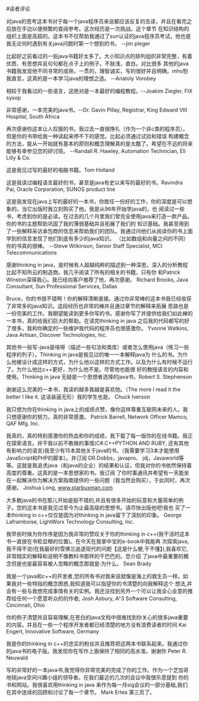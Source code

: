 #读者评论

对java的思考这本书对于每一个java程序员来说都应该反复的去读，并且在看完之后放在手边以便频繁的查阅参考。这次经历是一次挑战。这个章节
在知识结构的组织上面是高超的。这本书不仅帮助我通过了sun认证的java程序员考试，他也是我无论何时遇到有关java问题时第一个想到的书。
--jim pleger

比起好之前看过的一些java书籍好太多了。大小知识点的排列组织非常完整，有着优质、有思想并且句句都在点子上的例子。不肤浅，直白。对比很多
其他的java书籍我发现他不同寻常的成熟，一贯的，理智诚实，写的很好并且明确。mho恕我直言，这真的是一本学习java的理想之选。
--Anatoly Vorobey

相较于我看过的一些语言，这绝对是一本最好的编程教程。--Joakim Ziegler, FIX sysop

非常感谢，一本完美的java书。--Dr. Gavin Pillay, Registrar, King Edward VIII Hospital, South Africa

再次感谢你这本让人叹服的书，我过去一直很挣扎（作为一个非c类的程序员）。但是你的书带给我一种读起来停不下的感觉。比起必须通过试验和错误
构建概念的方法，能从一开始就有基本的原则和概念理解真的是太酷了。希望在不远的将来能够有幸参见您的研讨班。
--Randall R. Hawley, Automation Technician, Eli Lilly & Co.

这是我见过写的最好的电脑书籍。Tom Holland

这是我读过编程语言最好的书，甚至是java有史以来写的最好的书。Ravindra Pai, Oracle Corporation, SUNOS product line

这是我发现在java上写的最好的一本书，你胜任一份好的工作，你的深度是可以想象的。当它出版时我立刻购买了他。我是从96年开始学java的，也
阅读过一些书，考虑到你的是必读。在过去的几个月里我们曾完全使用java来打造一款产品。你的书的主题帮助巩固了我的薄弱基础并且拓展了我们的
知识基础。我甚至用到了一些解释采访承包商的信息来帮助我们的团队。我通过问他们从阅读你的书上面学到的信息发现了他们到底有多少的java知识。
（比如数组和向量之间的不同）你的书真的很棒。
--Steve Wilkinson, Senior Staff Specialist, MCI Telecommunications

感谢thinking in java，是时候有人超越纯粹的描述到一种深思。深入的分析教程比起不知所云的制造商。我几乎阅读了所有的相关的书籍，只有你
和Patrick Winston深得我心。我已经向客户推荐了他，再次感谢。
Richard Brooks, Java Consultant, Sun Professional Services, Dallas

Bruce，你的书很不错啊！你的解释清晰直接。通过你非常棒的这本书我已经收获了非常多的java知识。这段经历也非常的棒并且通过章节的解释来拓展
思路也是一份完美的工作。我期望能读到更多你写的书。感谢你写了并提供给我们如此棒的一本书，真的给我们巨大的帮助。在读完thinking in java
之后我的代码都写的好了很多。我和你确定的一些维护我代码的程序员也很感激你。
Yvonne Watkins, Java Artisan, Discover Technologies, Inc.


其他书一般写-java是啥呀（描述一些句法和类库）或者怎么使用java（练习一些程序的列子）。Thinking in java是我见过的唯一一本解释java为
什么的书。为什么他被设计成这样的方式，为什么他以这样的方式工作。以及为什么有时候不运行了。为什么他比c++更好，为什么他不是。尽管他也能很
好的教授语言的内容和使用。Thinking in java 无疑是一个思想者选择的java书。Robert S. Stephenson

谢谢这么完美的一本书，我读的越多我越是喜欢他。（The more I read it the better I like it. 这话装逼无形）我的学生也是。
Chuck Iverson

我只想为你在thinking in java上的成绩点赞，像你这样尊重互联网未来的人，我只想感谢你的努力，真的非常感激。
Patrick Barrell, Network Officer Mamco, QAF Mfg. Inc.

我真的，真的特别感激你的热血和你的成绩，我下载了每一版你的在线书籍。我正在探索语言。并干我以前不敢做的事情(C#.C++PYTHON AND RUBY,
还有其他有影响力的语言)我至少有15本其他关于java的书。（我需要学习3本才能使用JavaScript和PHP的脚本）。并订阅 DR.Dobbs，javapro、
jdj，Javaworld等等。这就是我追求java（和java的企业）的结果和认证，但我对你的书依然保持着高度的尊重。这真的是一本思想家的书。我订阅
了你时事通讯并希望有一天能坐在一起解决你为解决方案指南提供的一些问题（我当然会购买），于此同时，再次感谢。
Joshua Long, www.starbuxman.com

大多数java的书在那儿开始是挺不错的,并且有很多开始的玩意和大量简单的例子。您的这本书是我见过至今为止最高级的思想书。请尽快出版他吧!我也
买了一本thinking in c++仅仅是因为对thinking in java留下了深刻的印象。
George Laframboise, LightWorx Technology Consulting, Inc.

我早些时候为你作序是因为我非常的赞叹关于你的thinking in c++(我干活时这本书一直放在书柜显眼的位置)。在今天在我掌中宝的e-book中我能再
次探索java,我不得不说(在我最好的雪佛兰追逐现代的问题【这是什么梗,干不懂】),我喜欢它,非常翔实的解释和说明不像教科书那样的干巴巴的。您介绍
了java中最重要的概念但是也是最容易被人忽略的概念那就是:为什么。
Sean Brady

我是一个java和c++的开发者,您的所有书对我来说就像是海上的救生员一样。如果我对一些特指的概念困惑,我知道我可以指望你的书清楚的向我解释这个
想法,并会有一些与我想完成事情有关的实例。我还没找到另外一个可以让我全心全意的推荐给任何一个愿意听众的的作者;
Josh Asbury, A^3 Software Consulting, Cincinnati, Ohio

你的例子清楚并且容易理解,在苍白的java文档中很难找到你关心的很多java重要的内容。并且在一些一个程序开发者都已经清楚的地方没有浪费读者的时间
 Kai Engert, Innovative Software, Germany


我是你的thinking in c++的忠实的粉丝并且推荐把这两本书联系起来。我通过你的java书的电子版。我发现你在写作上面保持了相同的高水准。谢谢你
Peter R. Neuwald

写的非常好的一本java书,我觉得你非常完美的完成了你的工作。作为一个芝加哥地球java空间兴趣小组的领导者。在我们最近的几次的会议中我很乐意提到
你的书和网站。我很喜欢用thinking in java 来作为每一月sig会议的一部分基础,我们在其中连续的回顾和讨论了每一个章节。
Mark Ertes
第三页了。

























